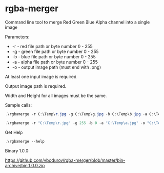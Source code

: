 # rgba-merger
Command line tool to merge Red Green Blue Alpha channel into a single image

Parameters:
 * -r - red file path or byte number 0 - 255
 * -g - green file path or byte number 0 - 255
 * -b - blue file path or byte number 0 - 255
 * -a - alpha file path or byte number 0 - 255
 * -o - output image path (must end with .png)

At least one input image is required. 

Output image path is required.

Width and Height for all images must be the same.

Sample calls:

```powershell
.\rgbamerge -r C:\Temp\r.jpg -g C:\Temp\g.jpg -b C:\Temp\b.jpg -a C:\Temp\a.jpg -o C:\Temp\o.png
```

```powershell
.\rgbamerge -r "C:\Temp\r.jpg" -g 255 -b 0 -a "C:\Temp\a.jpg" -o "C:\Temp\o.png"
```

Get Help

```powershell
.\rgbamerge --help
```

Binary 1.0.0

https://github.com/vbodurov/rgba-merger/blob/master/bin-archive/bin.1.0.0.zip